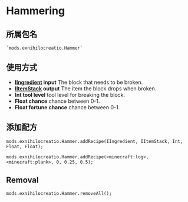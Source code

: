 # Hammering

## 所属包名
```zenscirpt
`mods.exnihilocreatio.Hammer`
```

## 使用方式

- **[IIngredient](/Vanilla/Variable_Types/IIngredient/) input** The block that needs to be broken.
- **[IItemStack](/Vanilla/Items/IItemStack/) output** The item the block drops when broken.
- **Int tool level** tool level for breaking the block.
- **Float chance** chance between 0-1.
- **Float fortune chance** chance between 0-1.

## 添加配方

```zenscript
mods.exnihilocreatio.Hammer.addRecipe(IIngredient, IItemStack, Int, Float, Float);

mods.exnihilocreatio.Hammer.addRecipe(<minecraft:log>, <minecraft:plank>, 0, 0.25, 0.5);
```

## Removal

```zenscript
mods.exnihilocreatio.Hammer.removeAll();
```
